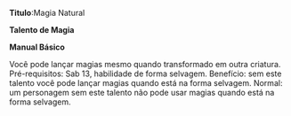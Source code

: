 **Titulo**:Magia Natural

**Talento de Magia**

**Manual Básico**

 Você pode lançar magias mesmo quando transformado em outra criatura. Pré-requisitos: Sab 13, habilidade de forma selvagem. Benefício: sem este talento você pode lançar magias quando está na forma selvagem. Normal: um personagem sem este talento não pode usar magias quando está na forma selvagem.